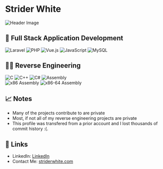 # Strider White

![Header Image](https://user-images.githubusercontent.com/20885547/108604135-b2f4c980-738a-11eb-8030-6eda2f355ec3.gif)

## 🚀 Full Stack Application Development

![Laravel](https://img.shields.io/badge/Laravel-%23FF2D20.svg?style=for-the-badge&logo=laravel&logoColor=white)
![PHP](https://img.shields.io/badge/PHP-%23777BB4.svg?style=for-the-badge&logo=php&logoColor=white)
![Vue.js](https://img.shields.io/badge/Vue.js-%234FC08D.svg?style=for-the-badge&logo=vue.js&logoColor=white)
![JavaScript](https://img.shields.io/badge/JavaScript-%23F7DF1E.svg?style=for-the-badge&logo=javascript&logoColor=black)
![MySQL](https://img.shields.io/badge/MySQL-%234479A1.svg?style=for-the-badge&logo=mysql&logoColor=white)




## 👨‍💻 Reverse Engineering

![C](https://img.shields.io/badge/C-%2300599C.svg?style=for-the-badge&logo=c&logoColor=white)
![C++](https://img.shields.io/badge/C++-%2300599C.svg?style=for-the-badge&logo=c%2B%2B&logoColor=white)
![C#](https://img.shields.io/badge/c%23-%23239120.svg?style=for-the-badge&logo=csharp&logoColor=white)
![Assembly](https://img.shields.io/badge/Assembly-%234CC61E.svg?style=for-the-badge&logo=assembly&logoColor=white)\
![x86 Assembly](https://img.shields.io/badge/x86%20Assembly-%230x66FF66.svg?style=for-the-badge&logo=assembly&logoColor=white)
![x86-64 Assembly](https://img.shields.io/badge/x86--64%20Assembly-%2300AA00.svg?style=for-the-badge&logo=assembly&logoColor=white)




## 📈 Notes
- Many of the projects contribute to are private
- Most, if not all of my reverse engineering projects are private
- This profile was transfered from a prior account and I lost thousands of commit history :(.

## 🔗 Links

- LinkedIn: [LinkedIn](https://www.linkedin.com/in/striderwhite/)
- Contact Me: [striderwhite.com](https://www.striderwhite.com)
